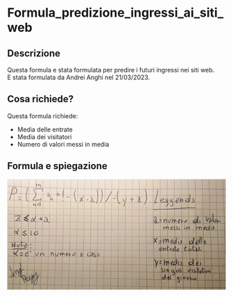 # Formula_predizione_ingressi_ai_siti_web

## Descrizione
Questa formula e stata formulata per predire i futuri ingressi nei siti web.  
E stata formulata da Andrei Anghi nel 21/03/2023.

## Cosa richiede?
Questa formula richiede:
* Media delle entrate
* Media dei visitatori
* Numero di valori messi in media

## Formula e spiegazione
![Formula](formula.jpeg)
